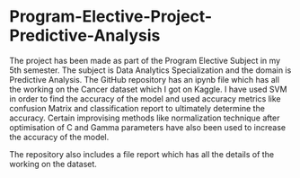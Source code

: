 # Program-Elective-Project-Predictive-Analysis

The project has been made as part of the Program Elective Subject in my 5th semester. The subject is Data Analytics Specialization and the domain is Predictive Analysis. The GitHub repository has an ipynb file which has all the working on the Cancer dataset which I got on Kaggle. I have used SVM in order to find the accuracy of the model and used accuracy metrics like confusion Matrix and classification report to ultimately determine the accuracy. Certain improvising methods like normalization technique after optimisation of C and Gamma parameters have also been used to increase the accuracy of the model. 

The repository also includes a file report which has all the details of the working on the dataset. 
